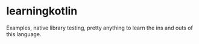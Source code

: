 # learningkotlin
Examples, native library testing, pretty anything to learn the ins and outs of this language.
